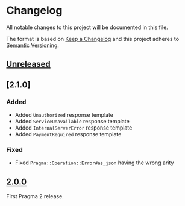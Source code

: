 # Changelog

All notable changes to this project will be documented in this file.

The format is based on [Keep a Changelog](http://keepachangelog.com/en/1.0.0/)
and this project adheres to [Semantic Versioning](http://semver.org/spec/v2.0.0.html).

## [Unreleased]

## [2.1.0]

### Added

- Added `Unauthorized` response template
- Added `ServiceUnavailable` response template
- Added `InternalServerError` response template
- Added `PaymentRequired` response template

### Fixed

- Fixed `Pragma::Operation::Error#as_json` having the wrong arity

## [2.0.0]

First Pragma 2 release.

[Unreleased]: https://github.com/pragmarb/pragma-operation/compare/v2.1.0...HEAD
[2.0.0]: https://github.com/pragmarb/pragma-operation/compare/v2.0.0...v2.1.0
[2.0.0]: https://github.com/pragmarb/pragma-operation/compare/v1.6.3...v2.0.0
